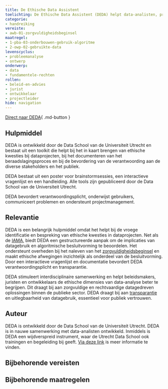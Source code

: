```yaml
---
title: De Ethische Data Assistent 
toelichting: De Ethische Data Assistent (DEDA) helpt data-analisten, projectmanagers en beleidsmakers om samen ethische problemen in dataprojecten, datamanagement en databeleid te herkennen.
categorie: 
- handreiking 
vereiste:
- awb-01-zorgvuldigheidsbeginsel
maatregel:
- 1-pba-03-onderbouwen-gebruik-algoritme
- 2-owp-02-gebruikte-data
levenscyclus:
- probleemanalyse
- ontwerp
onderwerp:
- data
- fundamentele-rechten
rollen:
- beleid-en-advies
- jurist
- ontwikkelaar
- projectleider
hide: navigation
---
```


<!-- tags -->

[Direct naar DEDA](https://deda.dataschool.nl/){ .md-button }

## Hulpmiddel
DEDA is ontwikkeld door de Data School van de Universiteit Utrecht en bestaat uit een toolkit die helpt bij het in kaart brengen van ethische kwesties bij dataprojecten, bij het documenteren van het beraadslagingsproces en bij de bevordering van de verantwoording aan de diverse stakeholders en het publiek.

DEDA bestaat uit een poster voor brainstormsessies, een interactieve vragenlijst en een handleiding. Alle tools zijn gepubliceerd door de Data School van de Universiteit Utrecht.

DEDA bevordert verantwoordingsplicht, onderwijst gebruikers, communiceert problemen en ondersteunt projectmanagement.

## Relevantie
DEDA is een belangrijk hulpmiddel omdat het helpt bij de vroege identificatie en bespreking van ethische kwesties in dataprojecten. Net als de [IAMA](IAMA.md), biedt DEDA een gestructureerde aanpak om de implicaties van datagebruik en algoritmische besluitvorming te beoordelen.
Het ondersteunt overheden bij het naleven van het [zorgvuldigheidsbeginsel](../vereisten/awb-01-zorgvuldigheidsbeginsel.md) en maakt ethische afwegingen inzichtelijk als onderdeel van de besluitvorming.
Door een interactieve vragenlijst en documentatie bevordert DEDA verantwoordingsplicht en transparantie.

DEDA stimuleert interdisciplinaire samenwerking en helpt beleidsmakers, juristen en ontwikkelaars de ethische dimensies van data-analyse beter te begrijpen.
Dit draagt bij aan zorgvuldige en rechtvaardige datagedreven oplossingen binnen de publieke sector. DEDA draagt bij aan [transparantie](../onderwerpen/transparantie/index.md) en uitlegbaarheid van datagebruik, essentieel voor publiek vertrouwen.

## Auteur
DEDA is ontwikkeld door de Data School van de Universiteit Utrecht. DEDA is in nauwe samenwerking met data-analisten ontwikkeld. Inmiddels is DEDA een wijdverspreid instrument, waar de Utrecht Data School ook trainingen en begeleiding bij geeft. [Via deze link](https://deda.dataschool.nl/workshop/) is meer informatie te vinden. 

## Bijbehorende vereisten

<!-- list_vereisten_on_maatregelen_page -->

## Bijbehorende maatregelen

<!-- list_maatregelen_on_hulpmiddelen_page -->